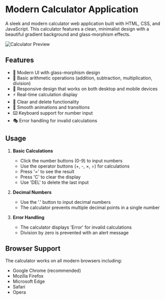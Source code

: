 # Modern Calculator Application

A sleek and modern calculator web application built with HTML, CSS, and JavaScript. This calculator features a clean, minimalist design with a beautiful gradient background and glass-morphism effects.

![Calculator Preview](/placeholder.svg?height=300&width=300)

## Features

- 🎨 Modern UI with glass-morphism design
- 🔢 Basic arithmetic operations (addition, subtraction, multiplication, division)
- 📱 Responsive design that works on both desktop and mobile devices
- ⚡ Real-time calculation display
- 🎯 Clear and delete functionality
- 💫 Smooth animations and transitions
- ⌨️ Keyboard support for number input
- 🎭 Error handling for invalid calculations

## Usage

1. **Basic Calculations**
   - Click the number buttons (0-9) to input numbers
   - Use the operator buttons (+, -, ×, ÷) for calculations
   - Press '=' to see the result
   - Press 'C' to clear the display
   - Use 'DEL' to delete the last input

2. **Decimal Numbers**
   - Use the '.' button to input decimal numbers
   - The calculator prevents multiple decimal points in a single number

3. **Error Handling**
   - The calculator displays 'Error' for invalid calculations
   - Division by zero is prevented with an alert message

## Browser Support

The calculator works on all modern browsers including:
- Google Chrome (recommended)
- Mozilla Firefox
- Microsoft Edge
- Safari
- Opera